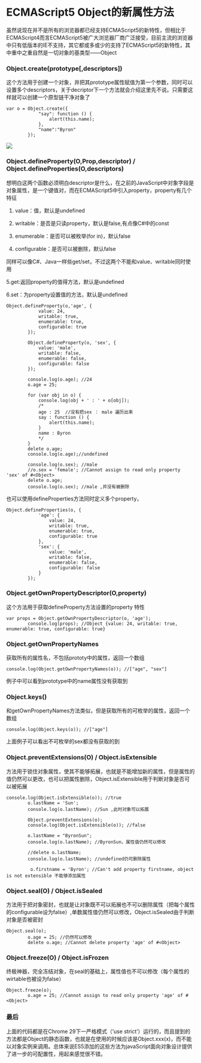 # ECMAScript5 Object的新属性方法

虽然说现在并不是所有的浏览器都已经支持ECMAScript5的新特性，但相比于ECMAScript4而言ECMAScript5被广大浏览器厂商广泛接受，目前主流的浏览器中只有低版本的IE不支持，其它都或多或少的支持了ECMAScript5的新特性，其中重中之重自然是一切对象的基类型——Object

### Object.create(prototype[,descriptors])

这个方法用于创建一个对象，并把其prototype属性赋值为第一个参数，同时可以设置多个descriptors，关于decriptor下一个方法就会介绍这里先不说。只需要这样就可以创建一个原型链干净对象了

    var o = Object.create({
                "say": function () {
                    alert(this.name);
                },
                "name":"Byron"
            });

![](http://biangbiangpic.b0.upaiyun.com/blog/0f4849f82d19e347e3aa3ad6a5cd9391.png)

### Object.defineProperty(O,Prop,descriptor) / Object.defineProperties(O,descriptors)

想明白这两个函数必须明白descriptor是什么，在之前的JavaScript中对象字段是对象属性，是一个键值对，而在ECMAScript5中引入property，property有几个特征

1. value：值，默认是undefined

2. writable：是否是只读property，默认是false,有点像C#中的const

3. enumerable：是否可以被枚举(for in)，默认false

4. configurable：是否可以被删除，默认false

同样可以像C#、Java一样些get/set，不过这两个不能和value、writable同时使用

5.get:返回property的值得方法，默认是undefined

6.set：为property设置值的方法，默认是undefined

    Object.defineProperty(o,'age', {
                value: 24,
                writable: true,
                enumerable: true,
                configurable: true
            });

            Object.defineProperty(o, 'sex', {
                value: 'male',
                writable: false,
                enumerable: false,
                configurable: false
            });

            console.log(o.age); //24
            o.age = 25;

            for (var obj in o) {
                console.log(obj + ' : ' + o[obj]);
                /*
                age : 25  //没有把sex ： male 遍历出来
                say : function () {
                    alert(this.name);
                } 
                name : Byron 
                */
            }
            delete o.age;
            console.log(o.age);//undefined 

            console.log(o.sex); //male
            //o.sex = 'female'; //Cannot assign to read only property 'sex' of #<Object> 
            delete o.age; 
            console.log(o.sex); //male ,并没有被删除

也可以使用defineProperties方法同时定义多个property，

    Object.defineProperties(o, {
                'age': {
                    value: 24,
                    writable: true,
                    enumerable: true,
                    configurable: true
                },
                'sex': {
                    value: 'male',
                    writable: false,
                    enumerable: false,
                    configurable: false
                }
            });

### Object.getOwnPropertyDescriptor(O,property)

这个方法用于获取defineProperty方法设置的property 特性

    var props = Object.getOwnPropertyDescriptor(o, 'age');
            console.log(props); //Object {value: 24, writable: true, enumerable: true, configurable: true}

### Object.getOwnPropertyNames

获取所有的属性名，不包括prototy中的属性，返回一个数组

    console.log(Object.getOwnPropertyNames(o)); //["age", "sex"]

例子中可以看到prototype中的name属性没有获取到

### Object.keys()

和getOwnPropertyNames方法类似，但是获取所有的可枚举的属性，返回一个数组

    console.log(Object.keys(o)); //["age"]

上面例子可以看出不可枚举的sex都没有获取的到

### Object.preventExtensions(O) / Object.isExtensible

方法用于锁住对象属性，使其不能够拓展，也就是不能增加新的属性，但是属性的值仍然可以更改，也可以把属性删除，Object.isExtensible用于判断对象是否可以被拓展

    console.log(Object.isExtensible(o)); //true
            o.lastName = 'Sun';
            console.log(o.lastName); //Sun ,此时对象可以拓展

            Object.preventExtensions(o);
            console.log(Object.isExtensible(o)); //false

            o.lastName = "ByronSun";
            console.log(o.lastName); //ByronSun，属性值仍然可以修改

            //delete o.lastName;
            console.log(o.lastName); //undefined仍可删除属性

             o.firstname = 'Byron'; //Can't add property firstname, object is not extensible 不能够添加属性
             
### Object.seal(O) / Object.isSealed

方法用于把对象密封，也就是让对象既不可以拓展也不可以删除属性（把每个属性的configurable设为false）,单数属性值仍然可以修改，Object.isSealed由于判断对象是否被密封

    Object.seal(o);
            o.age = 25; //仍然可以修改
            delete o.age; //Cannot delete property 'age' of #<Object>

### Object.freeze(O) / Object.isFrozen

终极神器，完全冻结对象，在seal的基础上，属性值也不可以修改（每个属性的wirtable也被设为false）

    Object.freeze(o);
            o.age = 25; //Cannot assign to read only property 'age' of #<Object>

### 最后

上面的代码都是在Chrome 29下一严格模式（’use strict’）运行的，而且提到的方法都是Object的静态函数，也就是在使用的时候应该是Object.xxx(x)，而不能以对象实例来调用。总体来说ES5添加的这些方法为javaScript面向对象设计提供了进一步的可配置性，用起来感觉很不错。
